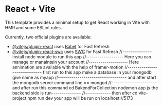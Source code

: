 # React + Vite

This template provides a minimal setup to get React working in Vite with HMR and some ESLint rules.

Currently, two official plugins are available:

- [@vitejs/plugin-react](https://github.com/vitejs/vite-plugin-react/blob/main/packages/plugin-react/README.md) uses [Babel](https://babeljs.io/) for Fast Refresh
- [@vitejs/plugin-react-swc](https://github.com/vitejs/vite-plugin-react-swc) uses [SWC](https://swc.rs/) for Fast Refresh
//---------------
Install node module to run this app
//-------------------
Here you can manage or manaintain your account
//--------------------
Here annimation are available with the help of framer-motion
//------------------------------
first run to this app make a database in your mongodb give name as myapp
  //-----------------------------------
  and after start the mongodb server command line == mongod
  //-----------------------
  and after run this command
  cd BakendForCollection
  nodemon app.js
  the backend side is run---------------
  //-------------
  then after
     cd vite-project
    npm run dev
  your app will be run on localhost://5173
